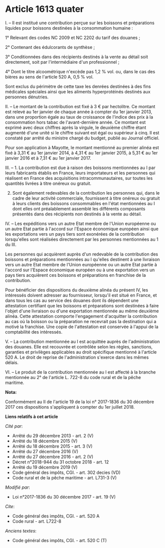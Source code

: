 # Article 1613 quater

I. – Il est institué une contribution perçue sur les boissons et préparations liquides pour boissons destinées à la
consommation humaine :

1° Relevant des codes NC 2009 et NC 2202 du tarif des douanes ;

2° Contenant des édulcorants de synthèse ;

3° Conditionnées dans des récipients destinés à la vente au détail soit directement, soit par l'intermédiaire d'un
professionnel ;

4° Dont le titre alcoométrique n'excède pas 1,2 % vol. ou, dans le cas des bières au sens de l'article 520 A, 0,5 % vol.

Sont exclus du périmètre de cette taxe les denrées destinées à des fins médicales spéciales ainsi que les aliments
hyperprotéinés destinés aux personnes dénutries.

II. – Le montant de la contribution est fixé à 3 € par hectolitre. Ce montant est relevé au 1er janvier de chaque année à
compter du 1er janvier 2013, dans une proportion égale au taux de croissance de l'indice des prix à la consommation hors
tabac de l'avant-dernière année. Ce montant est exprimé avec deux chiffres après la virgule, le deuxième chiffre étant
augmenté d'une unité si le chiffre suivant est égal ou supérieur à cinq. Il est constaté par arrêté du ministre chargé du
budget, publié au Journal officiel.

Pour son application à Mayotte, le montant mentionné au premier alinéa est fixé à 3,31 € au 1er janvier 2014, à 4,31 € au 1er
janvier 2015, à 5,31 € au 1er janvier 2016 et à 7,31 € au 1er janvier 2017.

III. – 1. La contribution est due à raison des boissons mentionnées au I par leurs fabricants établis en France, leurs
importateurs et les personnes qui réalisent en France des acquisitions intracommunautaires, sur toutes les quantités livrées
à titre onéreux ou gratuit.

2. Sont également redevables de la contribution les personnes qui, dans le cadre de leur activité commerciale, fournissent à
titre onéreux ou gratuit à leurs clients des boissons consommables en l'état mentionnées au I dont elles ont préalablement
assemblé les différents composants présentés dans des récipients non destinés à la vente au détail.

IV. – Les expéditions vers un autre Etat membre de l'Union européenne ou un autre Etat partie à l'accord sur l'Espace
économique européen ainsi que les exportations vers un pays tiers sont exonérées de la contribution lorsqu'elles sont
réalisées directement par les personnes mentionnées au 1 du III.

Les personnes qui acquièrent auprès d'un redevable de la contribution des boissons et préparations mentionnées au I qu'elles
destinent à une livraison vers un autre Etat membre de l'Union européenne ou un autre Etat partie à l'accord sur l'Espace
économique européen ou à une exportation vers un pays tiers acquièrent ces boissons et préparations en franchise de la
contribution.

Pour bénéficier des dispositions du deuxième alinéa du présent IV, les intéressés doivent adresser au fournisseur, lorsqu'il
est situé en France, et dans tous les cas au service des douanes dont ils dépendent une attestation certifiant que les
boissons et préparations sont destinées à faire l'objet d'une livraison ou d'une exportation mentionnée au même deuxième
alinéa. Cette attestation comporte l'engagement d'acquitter la contribution au cas où la boisson ou la préparation ne
recevrait pas la destination qui a motivé la franchise. Une copie de l'attestation est conservée à l'appui de la comptabilité
des intéressés.

V. – La contribution mentionnée au I est acquittée auprès de l'administration des douanes. Elle est recouvrée et contrôlée
selon les règles, sanctions, garanties et privilèges applicables au droit spécifique mentionné à l'article 520 A. Le droit de
reprise de l'administration s'exerce dans les mêmes délais.

VI. – Le produit de la contribution mentionnée au I est affecté à la branche mentionnée au 2° de l'article L. 722-8 du code
rural et de la pêche maritime.

**Nota:**

Conformément au II de l'article 19 de la loi n° 2017-1836 du 30 décembre 2017 ces dispositions s'appliquent à compter du 1er
juillet 2018.

**Liens relatifs à cet article**

_Cité par_:

  - Arrêté du 29 décembre 2013 - art. 2 (V)
  - Arrêté du 18 décembre 2015 (V)
  - Arrêté du 18 décembre 2015 - art. 3 (V)
  - Arrêté du 27 décembre 2016 (V)
  - Arrêté du 27 décembre 2016 - art. 2 (V)
  - Décret n°2018-944 du 31 octobre 2018 - art. 12
  - Arrêté du 19 décembre 2019 (V)
  - Code général des impôts, CGI. - art. 302 decies (VD)
  - Code rural et de la pêche maritime - art. L731-3 (V)

_Modifié par_:

  - Loi n°2017-1836 du 30 décembre 2017 - art. 19 (V)

_Cite_:

  - Code général des impôts, CGI. - art. 520 A
  - Code rural - art. L722-8

_Anciens textes_:

  - Code général des impôts, CGI. - art. 520 C (T)
